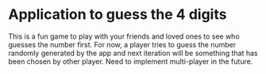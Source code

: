 # Application to guess the 4 digits

This is a fun game to play with your friends and loved ones to see who guesses the number first.
For now, a player tries to guess the number randomly generated by the app and next iteration will be something that has been chosen by other player. Need to implement multi-player in the future.